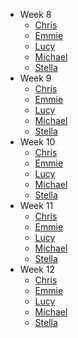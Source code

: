 * Week 8
    * [Chris](/individual_report/week8/chris.md)
    * [Emmie](/individual_report/week8/emmie.md)
    * [Lucy](/individual_report/week8/lucy.md)
    * [Michael](/individual_report/week8/michael.md)
    * [Stella](/individual_report/week8/stella.md)
* Week 9
    * [Chris](/individual_report/week9/chris.md)
    * [Emmie](/individual_report/week9/emmie.md)
    * [Lucy](/individual_report/week9/lucy.md)
    * [Michael](/individual_report/week9/michael.md)
    * [Stella](/individual_report/week9/stella.md)
* Week 10
    * [Chris](/individual_report/week10/chris.md)
    * [Emmie](/individual_report/week10/emmie.md)
    * [Lucy](/individual_report/week10/lucy.md)
    * [Michael](/individual_report/week10/michael.md)
    * [Stella](/individual_report/week10/stella.md)
* Week 11
    * [Chris](/individual_report/week11/chris.md)
    * [Emmie](/individual_report/week11/emmie.md)
    * [Lucy](/individual_report/week11/lucy.md)
    * [Michael](/individual_report/week11/michael.md)
    * [Stella](/individual_report/week11/stella.md)
* Week 12
    * [Chris](/individual_report/week12/chris.md)
    * [Emmie](/individual_report/week12/emmie.md)
    * [Lucy](/individual_report/week12/lucy.md)
    * [Michael](/individual_report/week12/michael.md)
    * [Stella](/individual_report/week12/stella.md)


